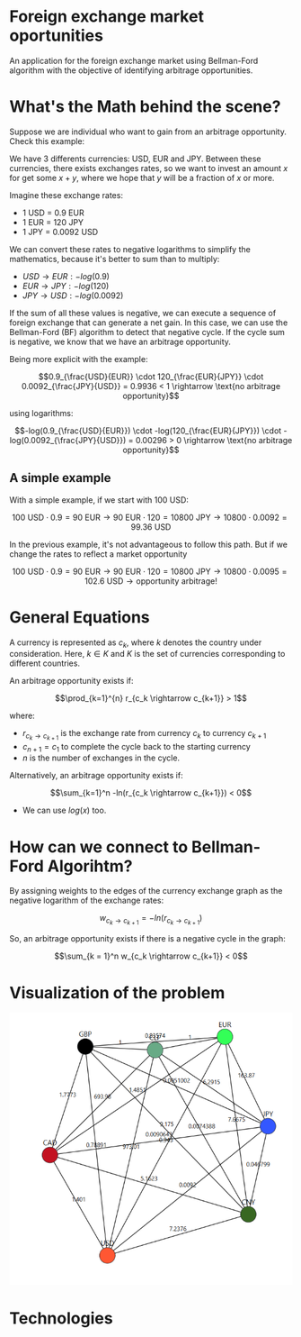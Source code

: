 # Foreign exchange market oportunities
An application for the foreign exchange market using Bellman-Ford algorithm with the objective of identifying arbitrage opportunities.

# What's the Math behind the scene?
Suppose we are individual who want to gain from an arbitrage opportunity. Check this example:

We have 3 differents currencies: USD, EUR and JPY. Between these currencies, there exists exchanges rates, so we want to invest an amount $x$ for get some $x + y$, where we hope that $y$ will be a fraction of $x$ or more.

Imagine these exchange rates:
* 1 USD = 0.9 EUR
* 1 EUR = 120 JPY
* 1 JPY = 0.0092 USD

We can convert these rates to negative logarithms to simplify the mathematics, because it's better to sum than to multiply:
* $USD \rightarrow EUR: -log(0.9)$
* $EUR \rightarrow JPY: -log(120)$
* $JPY \rightarrow USD: -log(0.0092)$

If the sum of all these values is negative, we can execute a sequence of foreign exchange that can generate a net gain. In this case, we can use the Bellman-Ford (BF) algorithm to detect that negative cycle. If the cycle sum is negative, we know that we have an arbitrage opportunity.

Being more explicit with the example:

$$0.9_{\frac{USD}{EUR}}  \cdot 120_{\frac{EUR}{JPY}} \cdot 0.0092_{\frac{JPY}{USD}} = 0.9936 < 1 \rightarrow \text{no arbitrage opportunity}$$

using logarithms:

$$-log(0.9_{\frac{USD}{EUR}})  \cdot -log(120_{\frac{EUR}{JPY}}) \cdot -log(0.0092_{\frac{JPY}{USD}}) = 0.00296 > 0 \rightarrow \text{no arbitrage opportunity}$$


## A simple example

With a simple example, if we start with 100 USD:

$$100 \text{ USD} \cdot 0.9 = 90 \text{ EUR} \rightarrow 90 \text{ EUR} \cdot 120 = 10800 \text{ JPY} \rightarrow 10800 \cdot 0.0092 = 99.36 \text{ USD}$$

In the previous example, it's not advantageous to follow this path. But if we change the rates to reflect a market opportunity

$$100 \text{ USD} \cdot 0.9 = 90 \text{ EUR} \rightarrow 90 \text{ EUR} \cdot 120 = 10800 \text{ JPY} \rightarrow 10800 \cdot 0.0095 = 102.6 \text{ USD} \rightarrow \text{opportunity arbitrage!}$$


# General Equations
A currency is represented as $c_k$, where $k$ denotes the country under consideration. Here, $k \in K$ and $K$ is the set of currencies corresponding to different countries.

An arbitrage opportunity exists if:

$$\prod_{k=1}^{n} r_{c_k \rightarrow c_{k+1}} > 1$$

where:
* $r_{c_k \rightarrow c_{k+1}}$ is the exchange rate from currency $c_k$ to currency $c_{k+1}$
* $c_{n+1} = c_1$ to complete the cycle back to the starting currency
* $n$ is the number of exchanges in the cycle.

Alternatively, an arbitrage opportunity exists if:

$$\sum_{k=1}^n -ln(r_{c_k \rightarrow c_{k+1}}) < 0$$

* We can use $log(x)$ too.

# How can we connect to Bellman-Ford Algorihtm?
By assigning weights to the edges of the currency exchange graph as the negative logarithm of the exchange rates:

$$w_{c_k \rightarrow c_{k+1}} =  -ln(r_{c_k \rightarrow c_{k+1}})$$

So, an arbitrage opportunity exists if there is a negative cycle in the graph:

$$\sum_{k = 1}^n w_{c_k \rightarrow c_{k+1}} < 0$$

# Visualization of the problem
<p align="center">
  <img src="img/current_graph_problem.PNG" style="max-width:100%;">
</p>

# Technologies